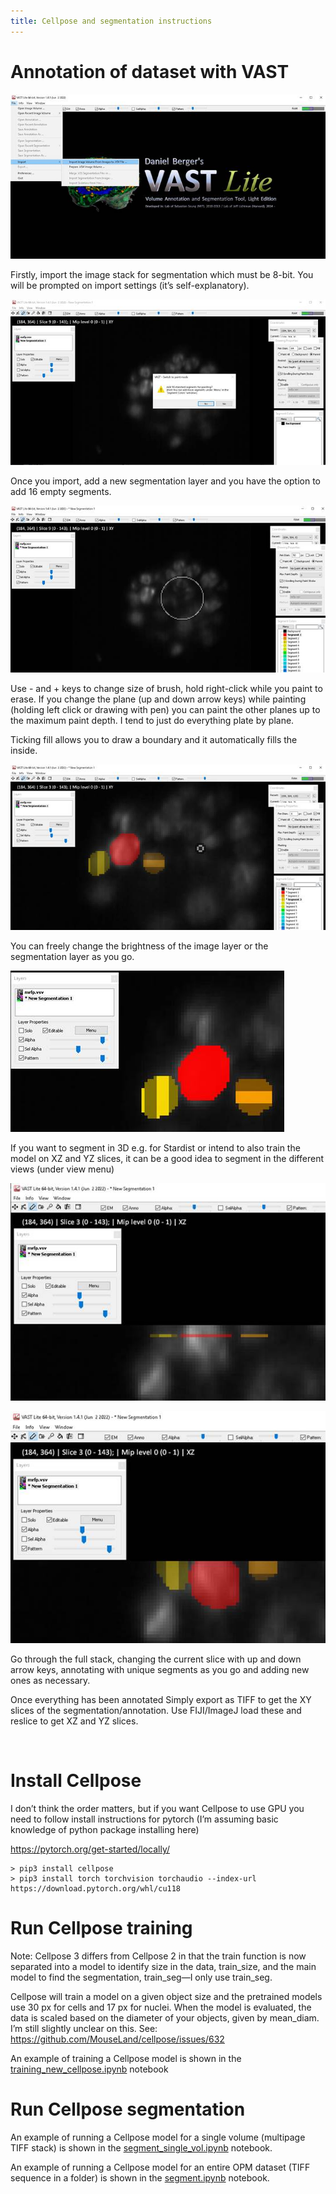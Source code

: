 ```yaml
---
title: Cellpose and segmentation instructions
---
```


Annotation of dataset with VAST
===============================
![](./imgs/clip_image002.jpg)

Firstly, import the image stack for segmentation which must be 8-bit. You will
be prompted on import settings (it’s self-explanatory).

![](./imgs/clip_image004.jpg)

Once you import, add a new segmentation layer and you have the option to add 16
empty segments.

![](./imgs/clip_image006.jpg)

Use - and + keys to change size of brush, hold right-click while you paint to
erase. If you change the plane (up and down arrow keys) while painting (holding
left click or drawing with pen) you can paint the other planes up to the maximum
paint depth. I tend to just do everything plate by plane.

Ticking fill allows you to draw a boundary and it automatically fills the
inside.

![](./imgs/clip_image008.jpg)

You can freely change the brightness of the image layer or the segmentation
layer as you go.

![](./imgs/clip_image010.jpg)

If you want to segment in 3D e.g. for Stardist or intend to also train the model
on XZ and YZ slices, it can be a good idea to segment in the different views
(under view menu)

![](./imgs/clip_image012.jpg)

![](./imgs/clip_image014.jpg)

Go through the full stack, changing the current slice with up and down arrow
keys, annotating with unique segments as you go and adding new ones as
necessary.

Once everything has been annotated Simply export as TIFF to get the XY slices of
the segmentation/annotation. Use FIJI/ImageJ load these and reslice to get XZ
and YZ slices.

 

Install Cellpose
================

I don’t think the order matters, but if you want Cellpose to use GPU you need to
follow install instructions for pytorch (I’m assuming basic knowledge of python
package installing here)

[https://pytorch.org/get-started/locally/  
](https://pytorch.org/get-started/locally/)

~~~~~~~~~~~~~~~~~~~~~~~~~~~~~~~~~~~~~~~~~~~~~~~~~~~~~~~~~~~~~~~~~~~~~~~~~~~~~~~~
> pip3 install cellpose
> pip3 install torch torchvision torchaudio --index-url https://download.pytorch.org/whl/cu118
~~~~~~~~~~~~~~~~~~~~~~~~~~~~~~~~~~~~~~~~~~~~~~~~~~~~~~~~~~~~~~~~~~~~~~~~~~~~~~~~

Run Cellpose training
=====================

Note: Cellpose 3 differs from Cellpose 2 in that the train function is now
separated into a model to identify size in the data, train_size, and the main
model to find the segmentation, train_seg—I only use train_seg.

Cellpose will train a model on a given object size and the pretrained models use
30 px for cells and 17 px for nuclei. When the model is evaluated, the data is
scaled based on the diameter of your objects, given by mean_diam. I’m still
slightly unclear on this. See: [https://github.com/MouseLand/cellpose/issues/632  
](https://github.com/MouseLand/cellpose/issues/632)

An example of training a Cellpose model is shown in the
[training_new_cellpose.ipynb](https://github.com/LeoRoweBrown/IBIN_Nina_code/blob/main/cellpose/training_new_cellpose.ipynb)
notebook

Run Cellpose segmentation
=========================

An example of running a Cellpose model for a single volume (multipage TIFF
stack) is shown in the
[segment_single_vol.ipynb](https://github.com/LeoRoweBrown/IBIN_Nina_code/blob/main/cellpose/segment_single_vol.ipynb)
notebook.

An example of running a Cellpose model for an entire OPM dataset (TIFF sequence
in a folder) is shown in the
[segment.ipynb](https://github.com/LeoRoweBrown/IBIN_Nina_code/blob/main/cellpose/segment.ipynb)
notebook.
